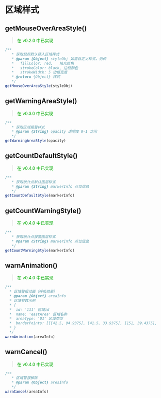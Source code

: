 # 区域样式

## getMouseOverAreaStyle()

> <font color=#00aa00>在 v0.2.0 中已实现</font>

```javascript
/**
   * 获取鼠标默认移入区域样式
   * @param {Object} styleObj 如需自定义样式，则传
   *   fillColor: red,   填充颜色
   *   strokeColor: black, 边框颜色
   *   strokeWidth: 5 边框宽度
   * @return {Object} 样式
   */
getMouseOverAreaStyle(styleObj)
```
## getWarningAreaStyle()

> <font color=#00aa00>在 v0.3.0 中已实现</font>

```javascript
/**
   * 获取区域报警样式
   * @param {String} opacity 透明度 0-1 之间
   */
getWarningAreaStyle(opacity)
```
## getCountDefaultStyle()

> <font color=#00aa00>在 v0.4.0 中已实现</font>

```javascript
/**
   * 获取统计点默认图层样式
   * @param {String} markerInfo 点位信息
   */
getCountDefaultStyle(markerInfo)
```

## getCountWarningStyle()

> <font color=#00aa00>在 v0.4.0 中已实现</font>

```javascript
/**
   * 获取统计点报警图层样式
   * @param {String} markerInfo 点位信息
   */
getCountWarningStyle(markerInfo)
```


## warnAnimation()

> <font color=#00aa00>在 v0.4.0 中已实现</font>

```javascript
/**
  * 区域警报动画（呼吸效果）
  * @param {Object} areaInfo 
  * 区域参数示例
  * {
  *  id: '111' 区域id
  *  name: 'eastArea' 区域名称
  *  areaType: '01' 区域类型
  *  borderPoints: [[[42.5, 94.9375], [41.5, 33.9375], [151, 39.4375], [151.5, 99.4375], [68.5, 112.9375], [42.5, 93.9375]]]
  * }
  */
warnAnimation(areaInfo)
```

## warnCancel()

> <font color=#00aa00>在 v0.4.0 中已实现</font>

```javascript
/**
   * 区域警报解除
   * @param {Object} areaInfo 
   */
warnCancel(areaInfo)
```